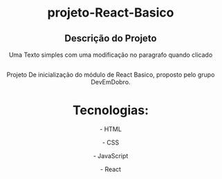 <h1 align="center">projeto-React-Basico </h1>


<h2 align="center">Descrição do Projeto</h2>

<p align="center">Uma Texto simples com uma modificação no paragrafo quando clicado


##
<p align="center">Projeto De inicialização do módulo de React Basico, proposto pelo grupo DevEmDobro.</p>

## 
<h1 align="center">Tecnologias:</h1>

<p align="center">- HTML

<p align="center">- CSS

<p align="center">- JavaScript

<p align="center">- React 
